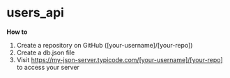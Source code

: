 # users_api

<b>How to</b>
1. Create a repository on GitHub ([your-username]/[your-repo])
2. Create a db.json file
3. Visit https://my-json-server.typicode.com/[your-username]/[your-repo] to access your server
